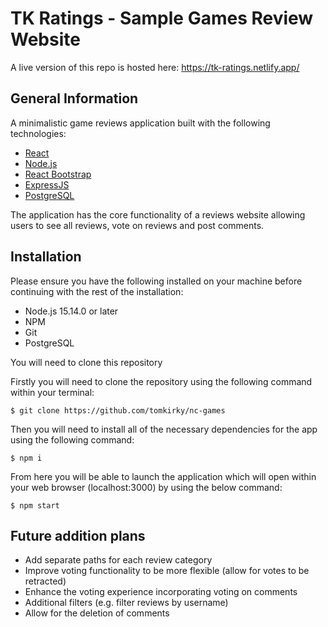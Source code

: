 # TK Ratings - Sample Games Review Website

A live version of this repo is hosted here: https://tk-ratings.netlify.app/

## General Information

A minimalistic game reviews application built with the following technologies:

-   [React](https://facebook.github.io/react/)
-   [Node.js](https://nodejs.org/en/)
-   [React Bootstrap](https://react-bootstrap.github.io/)
-   [ExpressJS](https://expressjs.com/)
-   [PostgreSQL](https://www.postgresql.org/)

The application has the core functionality of a reviews website allowing users to see all reviews, vote on reviews and post comments.

## Installation

Please ensure you have the following installed on your machine before continuing with the rest of the installation:

-   Node.js 15.14.0 or later
-   NPM
-   Git
-   PostgreSQL

You will need to clone this repository 

Firstly you will need to clone the repository using the following command within your terminal:

```
$ git clone https://github.com/tomkirky/nc-games
```
Then you will need to install all of the necessary dependencies for the app using the following command:

```
$ npm i
```
From here you will be able to launch the application which will open within your web browser (localhost:3000) by using the below command:

```
$ npm start
```
## Future addition plans

-   Add separate paths for each review category
-   Improve voting functionality to be more flexible (allow for votes to be retracted)
-   Enhance the voting experience incorporating voting on comments
-   Additional filters (e.g. filter reviews by username)
-   Allow for the deletion of comments
